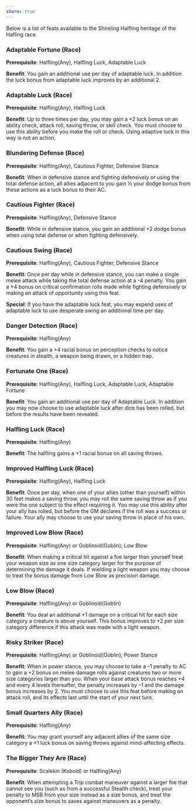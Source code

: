 ```yaml
---
share: true
---
```

Below is a list of feats available to the Shireling Halfling heritage of the Hafling race.

<h3><span><p>Adaptable Fortune (Race)</p></span></h3><p><span><p><b>Prerequisite</b>:    Halfling(Any), Halfling Luck, Adaptable Luck<br></p></span></p><p><span><p><b>Benefit</b>:    You gain an additional use per day of adaptable luck. In addition the luck bonus from adaptable luck improves by an additional 2.<br></p></span></p><h3><span><p>Adaptable Luck (Race)</p></span></h3><p><span><p><b>Prerequisite</b>:    Halfling(Any), Halfling Luck<br></p></span></p><p><span><p><b>Benefit</b>:    Up to three times per day, you may gain a +2 luck bonus on an ability check, attack roll, saving throw, or skill check. You must choose to use this ability before you make the roll or check. Using adaptive luck in this way is not an action.<br></p></span></p><h3><span><p>Blundering Defense (Race)</p></span></h3><p><span><p><b>Prerequisite</b>:    Halfling(Any), Cautious Fighter, Defensive Stance<br></p></span></p><p><span><p><b>Benefit</b>:    When in defensive stance and fighting defensively or using the total defense action, all allies adjacent to you gain ½ your dodge bonus from these actions as a luck bonus to their AC.<br></p></span></p><h3><span><p>Cautious Fighter (Race)</p></span></h3><p><span><p><b>Prerequisite</b>:    Halfling(Any), Defensive Stance<br></p></span></p><p><span><p><b>Benefit</b>:    While in defensive stance, you gain an additional +2 dodge bonus when using total defense or when fighting defensively.<br></p></span></p><h3><span><p>Cautious Swing (Race)</p></span></h3><p><span><p><b>Prerequisite</b>:    Halfling(Any), Cautious Fighter, Defensive Stance<br></p></span></p><p><span><p><b>Benefit</b>:    Once per day while in defensive stance, you can make a single melee attack while taking the total defense action at a -4 penalty. You gain a +4 bonus on critical confirmation rolls made while fighting defensively or making an attack of opportunity using this feat.<br></p></span></p><p><span><p><b>Special</b>:    If you have the adaptable luck feat, you may expend uses of adaptable luck to use desperate swing an additional time per day.<br></p></span></p><h3><span><p>Danger Detection (Race)</p></span></h3><p><span><p><b>Prerequisite</b>:    Halfling(Any)<br></p></span></p><p><span><p><b>Benefit</b>:    You gain a +4 racial bonus on perception checks to notice  creatures in stealth, a weapon being drawn, or a hidden trap.<br></p></span></p><h3><span><p>Fortunate One (Race)</p></span></h3><p><span><p><b>Prerequisite</b>:    Halfling(Any), Halfling Luck, Adaptable Luck, Adaptable Fortune<br></p></span></p><p><span><p><b>Benefit</b>:    You gain an additional use per day of Adaptable Luck. In addition you may now choose to use adaptable luck after dice has been rolled, but before the results have been revealed.<br></p></span></p><h3><span><p>Halfling Luck (Race)</p></span></h3><p><span><p><b>Prerequisite</b>:    Halfling(Any)<br></p></span></p><p><span><p><b>Benefit</b>:    The halfling gains a +1 racial bonus on all saving throws.<br></p></span></p><h3><span><p>Improved Halfling Luck (Race)</p></span></h3><p><span><p><b>Prerequisite</b>:    Halfling(Any), Halfling Luck<br></p></span></p><p><span><p><b>Benefit</b>:    Once per day, when one of your allies (other than yourself) within 30 feet makes a saving throw, you may roll the same saving throw as if you were the one subject to the effect requiring it. You may use this ability after your ally has rolled, but before the GM declares if the roll was a success or failure. Your ally may choose to use your saving throw in place of his own.<br></p></span></p><h3><span><p>Improved Low Blow (Race)</p></span></h3><p><span><p><b>Prerequisite</b>:    Halfling(Any) or Goblinoid(Goblin); Low Blow<br></p></span></p><p><span><p><b>Benefit</b>:    When making a critical hit against a foe larger than yourself treat your weapon size as one size category larger for the purpose of determining the damage it deals. If wielding a light weapon you may choose to treat the bonus damage from Low Blow as precision damage.<br></p></span></p><h3><span><p>Low Blow (Race)</p></span></h3><p><span><p><b>Prerequisite</b>:    Halfling(Any) or Goblinoid(Goblin)<br></p></span></p><p><span><p><b>Benefit</b>:    You deal an additional +1 damage on a critical hit for each size category a creature is above yourself. This bonus improves to +2 per size category difference if this attack was made with a light weapon.<br></p></span></p><h3><span><p>Risky Striker (Race)</p></span></h3><p><span><p><b>Prerequisite</b>:    Halfling(Any) or Goblinoid(Goblin); Power Stance<br></p></span></p><p><span><p><b>Benefit</b>:    When in power stance, you may choose to take a –1 penalty to AC to gain a +2 bonus on melee damage rolls against creatures two or more size categories larger than you. When your base attack bonus reaches +4 and every 4 levels thereafter, the penalty increases by –1 and the damage bonus increases by 2. You must choose to use this feat before making an attack roll, and its effects last until the start of your next turn.<br></p></span></p><h3><span><p>Small Quarters Ally (Race)</p></span></h3><p><span><p><b>Prerequisite</b>:    Halfling(Any)<br></p></span></p><p><span><p><b>Benefit</b>:    You may grant yourself any adjacent allies of the same size category a +1 luck bonus on saving throws against mind-affecting effects.<br></p></span></p><h3><span><p>The Bigger They Are (Race)</p></span></h3><p><span><p><b>Prerequisite</b>:    Scalekin (Kobold) or Halfling(Any)<br></p></span></p><p><span><p><b>Benefit</b>:    When attempting a Trip combat maneuver against a larger foe that cannot see you (such as from a successful Stealth check), treat your penalty to MSB from your size instead as a size bonus, and treat the opponent’s size bonus to saves against maneuvers as a penalty.<br></p></span></p>